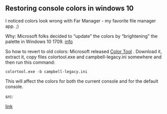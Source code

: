 ## Restoring  console colors in windows 10

I noticed colors look wrong with Far Manager - my favorite file manager app. ;)

Why: Microsoft folks decided to “update” the colors by “brightening” the palette in Windows 10 1709.   [info](https://devblogs.microsoft.com/commandline/updating-the-windows-console-colors/) 

So how to revert to old colors:
Microsoft released  [Color Tool](https://github.com/microsoft/terminal/releases/tag/1708.14008) . Download it, extract it, copy files colortool.exe and campbell-legacy.ini somewhere and then run this command:

```
colortool.exe -b campbell-legacy.ini
``` 


This will affect the colors for both the current console and for the default console.


src: 

 [link](https://www.oboroc.com/posts/2020/06/09/restoring-classic-colors-in-windows-10-console/) 

